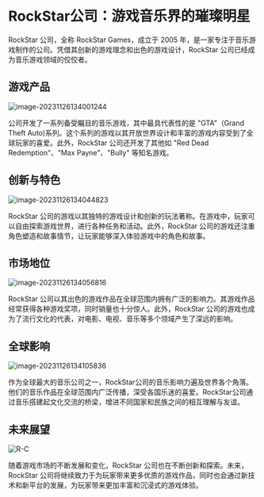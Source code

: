 # RockStar公司：游戏音乐界的璀璨明星

RockStar 公司，全称 RockStar Games，成立于 2005 年，是一家专注于音乐游戏制作的公司。凭借其创新的游戏理念和出色的游戏设计，RockStar 公司已经成为音乐游戏领域的佼佼者。

## 游戏产品
![image-20231126134001244](https://github.com/NeymarZXH/R-Star/assets/152050223/a9817ee4-52c4-45aa-a413-7215ca0ef2ba)

公司开发了一系列备受瞩目的音乐游戏，其中最具代表性的是 "GTA"（Grand Theft Auto)系列。这个系列的游戏以其开放世界设计和丰富的游戏内容受到了全球玩家的喜爱。此外，RockStar 公司还开发了其他如 "Red Dead Redemption"、"Max Payne"、"Bully" 等知名游戏。

## 创新与特色
![image-20231126134044823](https://github.com/NeymarZXH/R-Star/assets/152050223/59ed7823-a77f-4385-b7bb-6c2854bf03fe)

RockStar 公司的游戏以其独特的游戏设计和创新的玩法著称。在游戏中，玩家可以自由探索游戏世界，进行各种任务和活动。此外，RockStar 公司的游戏还注重角色塑造和故事情节，让玩家能够深入体验游戏中的角色和故事。

## 市场地位
![image-20231126134056816](https://github.com/NeymarZXH/R-Star/assets/152050223/20644d08-9c24-4ec0-b34b-8cc008da2cdc)

RockStar 公司以其出色的游戏作品在全球范围内拥有广泛的影响力。其游戏作品经常获得各种游戏奖项，同时销量也十分惊人。此外，RockStar 公司的游戏也成为了流行文化的代表，对电影、电视、音乐等多个领域产生了深远的影响。

## 全球影响
![image-20231126134105836](https://github.com/NeymarZXH/R-Star/assets/152050223/83a588de-3da9-41ee-a97e-13389c6d69f2)

作为全球最大的音乐公司之一，RockStar公司的音乐影响力遍及世界各个角落。他们的音乐作品在全球范围内广泛传播，深受各国乐迷的喜爱。RockStar公司通过音乐搭建起文化交流的桥梁，增进不同国家和民族之间的相互理解与友谊。

## 未来展望
![R-C](https://github.com/NeymarZXH/R-Star/assets/152050223/94c2361c-c273-4ce3-9bb4-30ae1d78f550)

随着游戏市场的不断发展和变化，RockStar 公司也在不断创新和探索。未来，RockStar 公司将继续致力于为玩家带来更多优质的游戏作品，同时也会通过新技术和新平台的发展，为玩家带来更加丰富和沉浸式的游戏体验。
